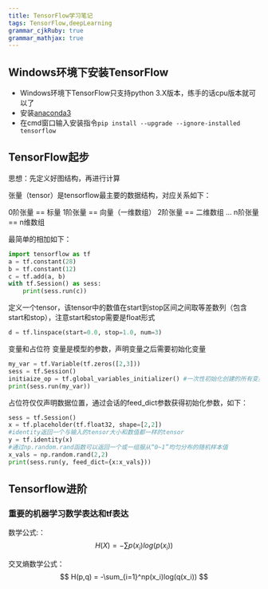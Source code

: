 ```yaml
---
title: TensorFlow学习笔记 
tags: TensorFlow,deepLearning
grammar_cjkRuby: true
grammar_mathjax: true
---
```


## Windows环境下安装TensorFlow
- Windows环境下TensorFlow只支持python 3.X版本，练手的话cpu版本就可以了
- 安装[anaconda3](https://www.anaconda.com/download/)
- 在cmd窗口输入安装指令`pip install --upgrade --ignore-installed tensorflow`

## TensorFlow起步
思想：先定义好图结构，再进行计算

张量（tensor）是tensorflow最主要的数据结构，对应关系如下：

0阶张量 == 标量
1阶张量 == 向量（一维数组）
2阶张量 == 二维数组
…
n阶张量 == n维数组

最简单的相加如下：
``` python
import tensorflow as tf
a = tf.constant(28)
b = tf.constant(12)
c = tf.add(a, b)
with tf.Session() as sess:
    print(sess.run(c))
```
定义一个tensor，该tensor中的数值在start到stop区间之间取等差数列（包含start和stop），注意start和stop需要是float形式

``` python
d = tf.linspace(start=0.0, stop=1.0, num=3)
```

变量和占位符
变量是模型的参数，声明变量之后需要初始化变量
``` python
my_var = tf.Variable(tf.zeros([2,3]))
sess = tf.Session()
initiaize_op = tf.global_variables_initializer() #一次性初始化创建的所有变量
print(sess.run(my_var))
```
占位符仅仅声明数据位置，通过会话的feed_dict参数获得初始化参数，如下：
``` python
sess = tf.Session()
x = tf.placeholder(tf.float32, shape=[2,2])
#identity返回一个与输入的tensor大小和数值都一样的tensor
y = tf.identity(x)
#通过np.random.rand函数可以返回一个或一组服从“0~1”均匀分布的随机样本值
x_vals = np.random.rand(2,2)
print(sess.run(y, feed_dict={x:x_vals}))
```

## Tensorflow进阶

### 重要的机器学习数学表达和tf表达
数学公式:：
$$ H(X) = -\sum p(x_i)log(p(x_i)) $$


交叉熵数学公式：
$$ H(p,q) = -\sum_{i=1}^np(x_i)log(q(x_i)) $$